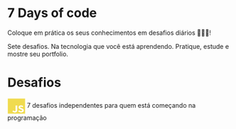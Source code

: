 # 7 Days of code
Coloque em prática os seus conhecimentos em desafios diários 👩🏽‍💻!

Sete desafios. Na tecnologia que você está aprendendo. Pratique, estude e mostre seu portfolio.

# Desafios

<img align="center" alt="Js" height="35" width="40" src="https://raw.githubusercontent.com/devicons/devicon/master/icons/javascript/javascript-plain.svg"> 7 desafios independentes para quem está começando na programação


